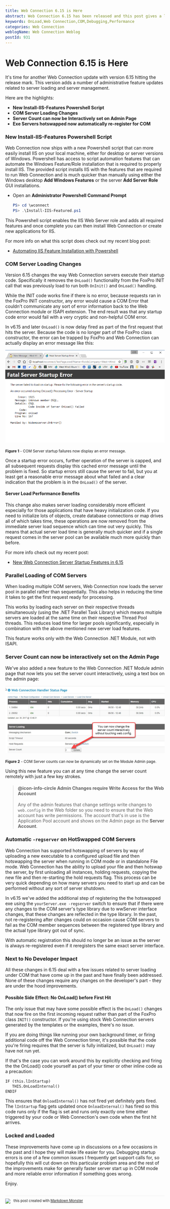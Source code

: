 ```yaml
---
title: Web Connection 6.15 is Here
abstract: Web Connection 6.15 has been released and this post gives a lot more details on the new features of this update. This release is primarily focused on server loading and debugging improvements with a few relatively small but significant enhancements that improve load performance and make it easier to debug startup errors.
keywords: OnLoad,Web Connection,COM,Debugging,Performance
categories: Web Connection
weblogName: Web Connection Weblog
postId: 931
---
```

# Web Connection 6.15 is Here
It's time for another Web Connection update with version 6.15 hitting the release mark. This version adds a number of administrative feature updates related to server loading and server management. 

Here are the highlights:

* **New Install-IIS-Features Powershell Script**
* **COM Server Loading Changes**  
* **Server Count can now be Interactively set on Admin Page** 
* **Exe Servers hotswapped now automatically re-register for COM**  


### New Install-IIS-Features Powershell Script
Web Connection now ships with a new Powershell script that can more easily install IIS on your local machine, either for desktop or server versions of Windows. Powershell has access to script automation features that can automate the Windows Feature/Role installation that is required to properly install IIS. The provided script installs IIS with the features that are required to run Web Connection and is much quicker than manually using either the Windows desktop **Add Windows Features** or the server **Add Server Role** GUI installations.

* Open an **Administrator Powershell Command Prompt**
    ```powershell
    PS> cd \wconnect    
    PS> .\Install-IIS-Featured.ps1
    ```

This Powershell script enables the IIS Web Server role and adds all required features and once complete you can then install Web Connection or create new applications for IIS.

For more info on what this script does check out my recent blog post:

* [Automating IIS Feature Installation with Powershell](https://weblog.west-wind.com/posts/2017/May/25/Automating-IIS-Feature-Installation-with-Powershell)

### COM Server Loading Changes
Version 6.15 changes the way Web Connection servers execute their startup code. Specifically it removes the `OnLoad()` functionality from the FoxPro INIT call that was previously load to run both `OnInit()` and `OnLoad()` handling. 

While the INIT code works fine if there is no error, because requests ran in the FoxPro INIT constructor, any error would cause a COM Error that couldn't communicate any sort of error information back to the Web Connection module or ISAPI extension. The end result was that any startup code error would fail with a very cryptic and non-helpful COM error.

In v6.15 and later `OnLoad()` is now delay fired as part of the first request that hits the server. Because the code is no longer part of the FoxPro class constructor, the error can be trapped by FoxPro and Web Connection can actually display an error message like this:

![](COMServerInitError.png)

<small>**Figure 1** - COM Server startup failures now display an error message.</small>

Once a startup error occurs, further operation of the server is capped, and all subsequent requests display this cached error message until the problem is fixed. So startup errors still cause the server to fail, but you at least get a reasonable error message about what failed and a clear indication that the problem is in the `OnLoad()` of the server.

#### Server Load Performance Benefits
This change also makes server loading considerably more efficient especially for those applications that have heavy initialization code. If you need to initialize lots of objects, create database connections or map drives all of which takes time, these operations are now removed from the immediate server load sequence which can time out very quickly. This means that actual server load time is generally much quicker and if a single request comes in the server pool can be available much more quickly than before.

For more info check out my recent post:

* [New Web Connection Server Startup Features in 6.15](https://west-wind.com/wconnect/weblog/ShowEntry.blog?id=930)

### Parallel Loading of COM Servers
When loading multiple COM servers, Web Connection now loads the server pool in parallel rather than sequentially. This also helps in reducing the time it takes to get the first request ready for processing.  

This works by loading each server on their respective threads simultaneously (using the .NET Parallel Task Library) which means multiple servers are loaded at the same time on their respective Thread Pool threads. This reduces load time for larger pools significantly, especially in combination with the above mentioned new server load features.

This feature works only with the Web Connection .NET Module, not with ISAPI.

### Server Count can now be interactively set on the Admin Page
We've also added a new feature to the Web Connection .NET Module admin page that now lets you set the server count interactively, using a text box on the admin page:

![](WebConnectionServerCountAdmin.png)

<small>**Figure 2** - COM Server counts can now be dynamically set on the Module Admin page.</small>

Using this new feature you can at any time change the server count remotely with just a few key strokes.

> #### @icon-info-circle Admin Changes require Write Access for the Web Account
> Any of the admin features that change settings write changes to `web.config` in the Web folder so you need to ensure that the Web account has write permissions.  The account that's in use is the Application Pool account and shows on the Admin page as the **Server Account**.

### Automatic `-regserver` on HotSwapped COM Servers
Web Connection has supported hotswapping of servers by way of uploading a new executable to a configured upload file and then hotswapping the server when running in COM mode or in standalone File mode. Web Connection has the ability to upload your file and then hotswap the server, by first unloading all instances, holding requests, copying the new file and then re-starting the hold requests flag. This process can be very quick depending on how many servers you need to start up and can be performed without any sort of server shutdown.

In v6.15 we've added the additional step of registering the the hotswapped exe using the `yourServer.exe -regserver` switch to ensure that if there were any changes to the COM server's type library due to wwServer interface changes, that these changes are reflected in the type library. In the past, not re-registering after changes could on occasion cause COM servers to fail as the COM member sequences between the registered type library and the actual type library got out of sync. 

With automatic registration this should no longer be an issue as the server is always re-registered even if it reregisters the same exact server interface.


### Next to No Developer Impact
All these changes in 6.15 deal with a few issues related to server loading under COM that have come up in the past and have finally been addressed. None of these changes require any changes on the developer's part - they are under the hood improvements. 

#### Possible Side Effect: No OnLoad() before First Hit
The only issue that may have some possible effect is the `OnLoad()` changes that now fire on the first incoming request rather than part of the FoxPro class `INIT()` constructor.  If you're using stock Web Connection servers generated by the templates or the examples, there's no issue.

If you are doing things like running your own background timer, or firing additional code off the Web Connection timer, it's possible that the code you're firing requires that the server is fully initialized, but `OnLoad()` may have not run yet.

If that's the case you can work around this by explicitly checking and firing the the OnLoad() code yourself as part of your timer or other inline code as a precaution:

```foxpro
IF (this.lInStartup)
   THIS.OnLoadInternal()
ENDIF	
```

This ensures that `OnloadInternal()` has not fired yet definitely gets fired. The `lInStartup` flag gets updated once `OnloadInternal()` has fired so this code runs only if the flag is set and runs only exactly one time either triggered by your code or Web Connection's own code when the first hit arrives.

### Locked and Loaded
These improvements have come up in discussions on a few occasions in the past and I hope they will make life easier for you. Debugging startup errors is one of a few common issues I frequently get support calls for, so hopefully this will cut down on this particular problem area and the rest of the improvements make for generally faster server start up in COM mode and more reliable error information if something goes wrong.

Enjoy.



<div style="margin-top: 30px;font-size: 0.8em;
            border-top: 1px solid #eee;padding-top: 8px;">
    <img src="https://markdownmonster.west-wind.com/favicon.png"
         style="height: 20px;float: left; margin-right: 10px;"/>
    this post created with 
    <a href="https://markdownmonster.west-wind.com" 
       target="top">Markdown Monster</a> 
</div>